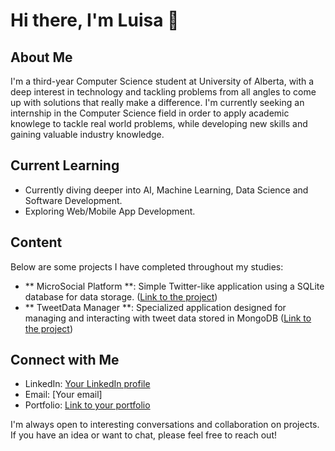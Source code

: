# Hi there, I'm Luisa 👋

## About Me
I'm a third-year Computer Science student at University of Alberta, with a deep interest in technology and tackling problems from all angles to come up with solutions that really make a difference.
I'm currently seeking an internship in the Computer Science field in order to apply academic knowlege to tackle real world problems, while developing new skills and gaining valuable industry knowledge.

## Current Learning
- Currently diving deeper into AI, Machine Learning, Data Science and Software Development.
- Exploring Web/Mobile App Development.

## Content
Below are some projects I have completed throughout my studies:
- ** MicroSocial Platform  **: Simple Twitter-like application using a SQLite database for data storage. ([Link to the project](project-link))
- ** TweetData Manager **: Specialized application designed for managing and interacting with tweet data stored in MongoDB ([Link to the project](project-link))



## Connect with Me
- LinkedIn: [Your LinkedIn profile](LinkedIn-link)
- Email: [Your email]
- Portfolio: [Link to your portfolio](portfolio-link)

I'm always open to interesting conversations and collaboration on projects. If you have an idea or want to chat, please feel free to reach out!
